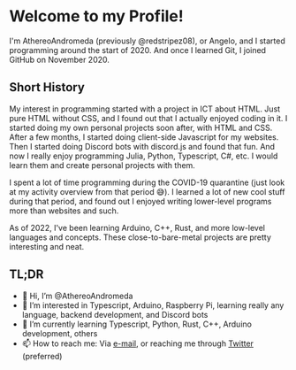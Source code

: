 # Welcome to my Profile!

I'm AthereoAndromeda (previously @redstripez08), or Angelo, and I started programming around the start of 2020. And once I learned Git, I joined GitHub on November 2020.

## Short History
My interest in programming started with a project in ICT about HTML. Just pure HTML without CSS,
and I found out that I actually enjoyed coding in it. I started doing my own personal projects soon after, with HTML and CSS. After a few months, I started
doing client-side Javascript for my websites. Then I started doing Discord bots with discord.js and found that fun. And now I really enjoy programming Julia,
Python, Typescript, C#, etc. I would learn them and create personal projects with them.

I spent a lot of time programming during the COVID-19 quarantine (just look at my activity overview from that period 😅). I learned a lot of new cool stuff during that period, and found out I enjoyed writing lower-level programs more than websites and such. 

As of 2022, I've been learning Arduino, C++, Rust, and more low-level languages and concepts. These close-to-bare-metal projects are pretty interesting and neat.


## TL;DR
- 👋 Hi, I’m @AthereoAndromeda
- 👀 I’m interested in Typescript, Arduino, Raspberry Pi, learning really any language, backend development, and Discord bots
- 🌱 I’m currently learning Typescript, Python, Rust, C++, Arduino development, others
- 📫 How to reach me: Via [e-mail](mailto:athereoandromeda@gmail.com), or reaching me through [Twitter](https://twitter.com/Athereo_A) (preferred)
<!-- 
- 💞️ I’m looking to collaborate on ... 
-->

<!---
redstripez08/redstripez08 is a ✨ special ✨ repository because its `README.md` (this file) appears on your GitHub profile.
You can click the Preview link to take a look at your changes.
--->
